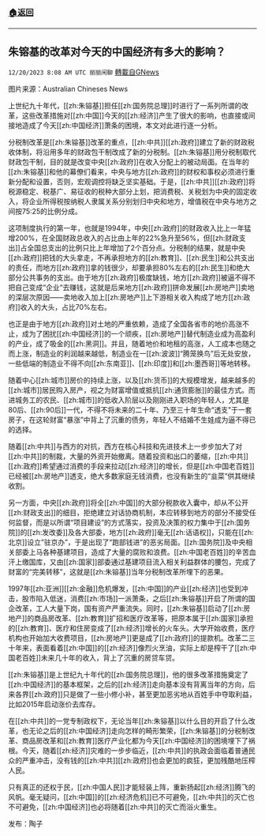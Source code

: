 ###  [:house:返回](README.md)
---


## 朱镕基的改革对今天的中国经济有多大的影响？
`12/20/2023 8:08 AM UTC 丽丽闲聊` [轉載自GNews](https://gnews.org/articles/2131653)

图片来源：Australian Chineses News

上世纪九十年代，[[zh:朱镕基]]担任[[zh:国务院总理]]时进行了一系列所谓的改革，这些改革措施对[[zh:中国]]今天的[[zh:经济]]产生了很大的影响，也直接或间接地造成了今天[[zh:中国经济]]萧条的困境，本文对此进行逐一分析。

分税制改革是[[zh:朱镕基]]改革的重点，[[zh:中共]][[zh:政府]]建立了新的财政税收体制，将沿用多年的财政包干制改成了新的分税制。[[zh:朱镕基]]用分税制取代财政包干制，目的就是改变中央[[zh:政府]]在收入分配上的被动局面。在当年的[[zh:朱镕基]]和他的幕僚们看来，中央与地方[[zh:政府]]的财权和事权必须进行重新分配和设置，否则，宏观调控将缺乏坚实基础。于是，[[zh:中共]][[zh:政府]]将税源稳定、税基广、易征收的税种大部分上划，把消费税、关税划为中央的固定收入，将企业所得税按纳税人隶属关系分别划归中央和地方，增值税在中央与地方之间按75:25的比例分成。

这项制度执行的第一年，也就是1994年，中央[[zh:政府]]的财政收入比上一年猛增200%，在全国财政总收入的占比由上年的22%急升至56%，但[[zh:财政支出]]占全国总支出的比例只比上年增加了2个百分点。分税制的结果，就是中央[[zh:政府]]把钱的大头拿走，不再承担地方的[[zh:教育]]、[[zh:民生]]和公共支出的责任，而地方[[zh:政府]]拿的钱很少，却要承担80%左右的[[zh:民生]]和绝大部分公共事务的支出。由于地方[[zh:政府]]极度缺钱，地方[[zh:政府]]被逼不得不把自己变成“企业“去赚钱，这就是后来地方[[zh:政府]]拼命发展[[zh:房地产]]卖地的深层次原因——卖地收入加上[[zh:房地产]]上下游相关收入构成了地方[[zh:政府]]收入的大头，占比70%左右。

也正是由于地方[[zh:政府]]对土地的严重依赖，造成了全国各省市的地价高涨不止，成为了困扰[[zh:中国经济]]的一个顽疾，[[zh:房地产]]替代制造业成为高盈利的产业，成了吸金的[[zh:黑洞]]。并且，随着地价和地租的高涨，人工成本也随之而上涨，制造业的利润越来越低，制造业在一[[zh:波波]]“腾笼换鸟”后无处安放，一些低端的制造业不得不向[[zh:东南亚]]、[[zh:印度]]和[[zh:墨西哥]]等地转移。

随着中心[[zh:城市]]房价的持续上涨，以及[[zh:货币]]的大规模增发，越来越多的[[zh:城市]]居民购入房产，视之为财富增值或抵抗[[zh:通货膨胀]]的最佳方式。而进城务工的农民、[[zh:城市]]的低收入阶层以及刚刚进入职场的年轻人，尤其是80后、[[zh:90后]]一代，不得不将未来的二十年、乃至三十年生命“透支"于一套房子，在这轮财富“暴涨”中背上了沉重的债务，年轻人不结婚不生娃成为逼不得已的选择。

随着[[zh:中共]]与西方的对抗，西方在核心科技和先进技术上一步步加大了对[[zh:中共]]的制裁，大量的外资开始撤离。随着投资和出口的萎缩，[[zh:中共]][[zh:政府]]希望通过消费的手段来拉动[[zh:经济]]的增长，但是[[zh:中国老百姓]]已经被[[zh:房地产]]透支，绝大多数家庭无钱消费，也没有新生的“韭菜”供其继续收割。

另一方面，中央[[zh:政府]]将全[[zh:中国]]的大部分税款收入囊中，却从不公开[[zh:财政支出]]的细目，拒绝建立对话协商机制，本应转移到地方的部分不接受任何监督，而是以所谓“项目建设”的方式落实，投资及决策的权力集中于[[zh:国务院]]的[[zh:发改委]]及各大部委，地方[[zh:政府]]毫无[[zh:话语权]]，只能在[[zh:北京]]设立”驻京办”，于是出现了“跑部钱进”的恶劣局面。[[zh:国务院]]及中央相关部委上马各种基建项目，造成了大量的腐败和浪费。[[zh:中国老百姓]]的辛苦血汗上缴国库，又由[[zh:国家]]部委通过基建项目流入相关利益群体的腰包，完成了财富的“完美转移”，这就是[[zh:朱镕基]]当年分税制改革所埋下的恶果。

1997年[[zh:亚洲]][[zh:金融]]危机爆发，[[zh:中国]]的产业[[zh:经济]]也受到冲击，股市陷入低迷，消费[[zh:市场]]一派萧条，之后[[zh:朱镕基]]开启了所谓的国企改革，工人大量下岗，国有资产严重流失。同时，[[zh:朱镕基]]启动了[[zh:房地产]]的商品房改革、[[zh:教育]]扩招和医疗改革等，把原本属于[[zh:国家]]承担的[[zh:教育]]、医疗和住房变成了[[zh:经济]]增长的火车头。大学开始收费，医疗机构也开始加大收费项目，[[zh:房地产]]更是成了[[zh:政府]]的提款机。改革二三十年来，表面看着[[zh:中国]]的[[zh:经济]]像烈火烹油，实际上却是榨干了[[zh:中国老百姓]]未来几十年的收入，背上了沉重的房贷车贷。

[[zh:朱镕基]]是上世纪九十年代的[[zh:国务院总理]]，他的很多改革措施奠定了[[zh:中国经济]]的基本框架，之后的[[zh:经济]]走向基本没有背离当年的方向，后来各界[[zh:政府]]只是做了一些小修小补，甚至更加恶劣地从百姓手中夺取利益，比如2015年启动涨价去库存。

在[[zh:中共]]的一党专制政权下，无论当年[[zh:朱镕基]]以什么目的开启了什么改革，也无论之后的[[zh:中国经济]]走向怎样的畸形繁荣，[[zh:朱镕基]]的分税制改革、商品房改革和[[zh:教育]]医疗产业化都为今天[[zh:中国经济]]的困境埋下了祸根。今天，随着[[zh:经济]]灾难的一步步临近，[[zh:中共]]的执政会面临着普通民众的严重冲击，没有钱的[[zh:中共]][[zh:政府]]也会更加的疯狂，更加残酷地压榨人民。

只有真正的还权于民，[[zh:中国人民]]才能轻装上阵，重新扬起[[zh:经济]]腾飞的风帆。毫无疑问，[[zh:中国]]的[[zh:经济危机]]已不可避免，[[zh:中共]]的灭亡也不可避免，[[zh:中国经济]]也必将随着[[zh:中共]]的灭亡而浴火重生。

发布：陶子 

